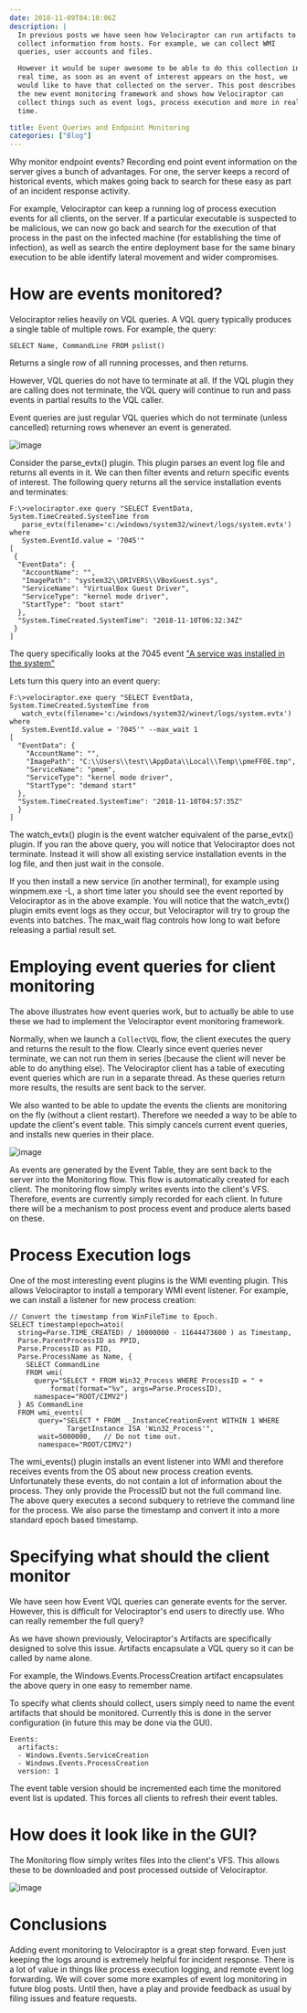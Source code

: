 ```yaml
---
date: 2018-11-09T04:10:06Z
description: |
  In previous posts we have seen how Velociraptor can run artifacts to
  collect information from hosts. For example, we can collect WMI
  queries, user accounts and files.

  However it would be super awesome to be able to do this collection in
  real time, as soon as an event of interest appears on the host, we
  would like to have that collected on the server. This post describes
  the new event monitoring framework and shows how Velociraptor can
  collect things such as event logs, process execution and more in real
  time.

title: Event Queries and Endpoint Monitoring
categories: ["Blog"]
---
```




Why monitor endpoint events? Recording end point event information on
the server gives a bunch of advantages. For one, the server keeps a
record of historical events, which makes going back to search for these
easy as part of an incident response activity.

For example, Velociraptor can keep a running log of process execution
events for all clients, on the server. If a particular executable is
suspected to be malicious, we can now go back and search for the
execution of that process in the past on the infected machine (for
establishing the time of infection), as well as search the entire
deployment base for the same binary execution to be able identify
lateral movement and wider compromises.

How are events monitored?
=========================

Velociraptor relies heavily on VQL queries. A VQL query typically
produces a single table of multiple rows. For example, the query:

``` {.sourceCode .sql}
SELECT Name, CommandLine FROM pslist()
```

Returns a single row of all running processes, and then returns.

However, VQL queries do not have to terminate at all. If the VQL plugin
they are calling does not terminate, the VQL query will continue to run
and pass events in partial results to the VQL caller.

Event queries are just regular VQL queries which do not terminate
(unless cancelled) returning rows whenever an event is generated.

![image](1.png)

Consider the parse\_evtx() plugin. This plugin parses an event log file
and returns all events in it. We can then filter events and return
specific events of interest. The following query returns all the service
installation events and terminates:

``` {.sourceCode .console}
F:\>velociraptor.exe query "SELECT EventData, System.TimeCreated.SystemTime from
   parse_evtx(filename='c:/windows/system32/winevt/logs/system.evtx') where
   System.EventId.value = '7045'"
[
 {
  "EventData": {
   "AccountName": "",
   "ImagePath": "system32\\DRIVERS\\VBoxGuest.sys",
   "ServiceName": "VirtualBox Guest Driver",
   "ServiceType": "kernel mode driver",
   "StartType": "boot start"
  },
  "System.TimeCreated.SystemTime": "2018-11-10T06:32:34Z"
 }
]
```

The query specifically looks at the 7045 event [\"A service was
installed in the
system\"](http://www.eventid.net/display.asp?eventid=7045&source=service+control+manager)

Lets turn this query into an event query:

``` {.sourceCode .console}
F:\>velociraptor.exe query "SELECT EventData, System.TimeCreated.SystemTime from
   watch_evtx(filename='c:/windows/system32/winevt/logs/system.evtx') where
   System.EventId.value = '7045'" --max_wait 1
[
  "EventData": {
    "AccountName": "",
    "ImagePath": "C:\\Users\\test\\AppData\\Local\\Temp\\pmeFF0E.tmp",
    "ServiceName": "pmem",
    "ServiceType": "kernel mode driver",
    "StartType": "demand start"
  },
  "System.TimeCreated.SystemTime": "2018-11-10T04:57:35Z"
  }
]
```

The watch\_evtx() plugin is the event watcher equivalent of the
parse\_evtx() plugin. If you ran the above query, you will notice that
Velociraptor does not terminate. Instead it will show all existing
service installation events in the log file, and then just wait in the
console.

If you then install a new service (in another terminal), for example
using winpmem.exe -L, a short time later you should see the event
reported by Velociraptor as in the above example. You will notice that
the watch\_evtx() plugin emits event logs as they occur, but
Velociraptor will try to group the events into batches. The max\_wait
flag controls how long to wait before releasing a partial result set.

Employing event queries for client monitoring
=============================================

The above illustrates how event queries work, but to actually be able to
use these we had to implement the Velociraptor event monitoring
framework.

Normally, when we launch a `CollectVQL` flow, the client executes the
query and returns the result to the flow. Clearly since event queries
never terminate, we can not run them in series (because the client will
never be able to do anything else). The Velociraptor client has a table
of executing event queries which are run in a separate thread. As these
queries return more results, the results are sent back to the server.

We also wanted to be able to update the events the clients are
monitoring on the fly (without a client restart). Therefore we needed a
way to be able to update the client\'s event table. This simply cancels
current event queries, and installs new queries in their place.

![image](2.png)

As events are generated by the Event Table, they are sent back to the
server into the Monitoring flow. This flow is automatically created for
each client. The monitoring flow simply writes events into the client\'s
VFS. Therefore, events are currently simply recorded for each client. In
future there will be a mechanism to post process event and produce
alerts based on these.

Process Execution logs
======================

One of the most interesting event plugins is the WMI eventing plugin.
This allows Velociraptor to install a temporary WMI event listener. For
example, we can install a listener for new process creation:

``` {.sourceCode .console}
// Convert the timestamp from WinFileTime to Epoch.
SELECT timestamp(epoch=atoi(
  string=Parse.TIME_CREATED) / 10000000 - 11644473600 ) as Timestamp,
  Parse.ParentProcessID as PPID,
  Parse.ProcessID as PID,
  Parse.ProcessName as Name, {
    SELECT CommandLine
    FROM wmi(
      query="SELECT * FROM Win32_Process WHERE ProcessID = " +
          format(format="%v", args=Parse.ProcessID),
      namespace="ROOT/CIMV2")
  } AS CommandLine
  FROM wmi_events(
       query="SELECT * FROM __InstanceCreationEvent WITHIN 1 WHERE
              TargetInstance ISA 'Win32_Process'",
       wait=5000000,   // Do not time out.
       namespace="ROOT/CIMV2")
```

The wmi\_events() plugin installs an event listener into WMI and
therefore receives events from the OS about new process creation events.
Unfortunately these events, do not contain a lot of information about
the process. They only provide the ProcessID but not the full command
line. The above query executes a second subquery to retrieve the command
line for the process. We also parse the timestamp and convert it into a
more standard epoch based timestamp.

Specifying what should the client monitor
=========================================

We have seen how Event VQL queries can generate events for the server.
However, this is difficult for Velociraptor\'s end users to directly
use. Who can really remember the full query?

As we have shown previously, Velociraptor\'s Artifacts are specifically
designed to solve this issue. Artifacts encapsulate a VQL query so it
can be called by name alone.

For example, the Windows.Events.ProcessCreation artifact encapsulates
the above query in one easy to remember name.

To specify what clients should collect, users simply need to name the
event artifacts that should be monitored. Currently this is done in the
server configuration (in future this may be done via the GUI).

``` {.sourceCode .yaml}
Events:
  artifacts:
  - Windows.Events.ServiceCreation
  - Windows.Events.ProcessCreation
  version: 1
```

The event table version should be incremented each time the monitored
event list is updated. This forces all clients to refresh their event
tables.

How does it look like in the GUI?
=================================

The Monitoring flow simply writes files into the client\'s VFS. This
allows these to be downloaded and post processed outside of
Velociraptor.

![image](3.png)

Conclusions
===========

Adding event monitoring to Velociraptor is a great step forward. Even
just keeping the logs around is extremely helpful for incident response.
There is a lot of value in things like process execution logging, and
remote event log forwarding. We will cover some more examples of event
log monitoring in future blog posts. Until then, have a play and provide
feedback as usual by filing issues and feature requests.
